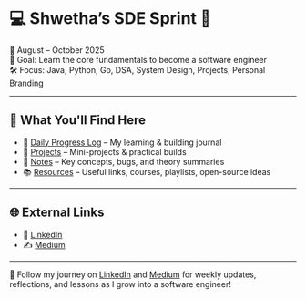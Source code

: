 # 💻 Shwetha’s SDE Sprint 🚀

📅 August – October 2025  
🎯 Goal: Learn the core fundamentals to become a software engineer  
🛠️ Focus: Java, Python, Go, DSA, System Design, Projects, Personal Branding

---

## 📌 What You'll Find Here

- 📄 [Daily Progress Log](./progress.md) – My learning & building journal  
- 📁 [Projects](./projects) – Mini-projects & practical builds  
- 🧠 [Notes](./notes) – Key concepts, bugs, and theory summaries  
- 📚 [Resources](./resources) – Useful links, courses, playlists, open-source ideas

---

## 🌐 External Links

- 💼 [LinkedIn](https://www.linkedin.com/in/shwetharavindrabaliga/)  
- ✍️ [Medium](https://medium.com/@baligashwetharavindra)  

---

🌟 Follow my journey on [LinkedIn](https://www.linkedin.com/in/shwetharavindrabaliga/) and [Medium](https://medium.com/@baligashwetharavindra) for weekly updates, reflections, and lessons as I grow into a software engineer!
